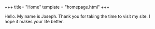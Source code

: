 +++
title= "Home"
template = "homepage.html"
+++

Hello.  My name is Joseph.  Thank you for taking the time to visit my site.  I hope it makes your life better.

